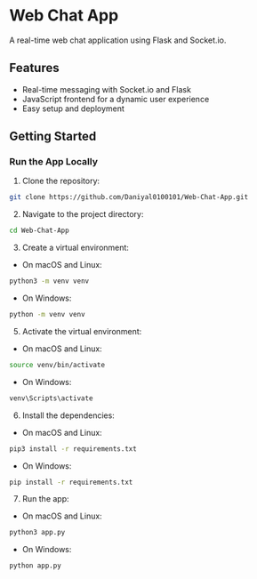 # Web Chat App

A real-time web chat application using Flask and Socket.io.

## Features

- Real-time messaging with Socket.io and Flask
- JavaScript frontend for a dynamic user experience
- Easy setup and deployment

## Getting Started

### Run the App Locally

1. Clone the repository:

```bash
git clone https://github.com/Daniyal0100101/Web-Chat-App.git
```

2. Navigate to the project directory:

```bash
cd Web-Chat-App
```

3. Create a virtual environment:

-   On macOS and Linux:

```bash
python3 -m venv venv
```

-   On Windows:

```bash
python -m venv venv
```

5. Activate the virtual environment:

-   On macOS and Linux:

```bash
source venv/bin/activate
```

-   On Windows:

```bash
venv\Scripts\activate
```

6. Install the dependencies:

-   On macOS and Linux:

```bash
pip3 install -r requirements.txt
```

-   On Windows:

```bash
pip install -r requirements.txt
```

7. Run the app:

-   On macOS and Linux:

```bash
python3 app.py
```

-   On Windows:

```bash
python app.py
```
